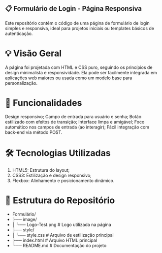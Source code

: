 ## 📋 Formulário de Login - Página Responsiva

Este repositório contém o código de uma página de formulário de login simples e responsiva, ideal para projetos iniciais ou templates básicos de autenticação.

# 💡 Visão Geral

A página foi projetada com HTML e CSS puro, seguindo os princípios de design minimalista e responsividade. Ela pode ser facilmente integrada em aplicações web maiores ou usada como um modelo base para personalização.

# 🚀 Funcionalidades
Design responsivo;
Campo de entrada para usuário e senha;
Botão estilizado com efeitos de transição;
Interface limpa e amigável;
Foco automático nos campos de entrada (ao interagir);
Fácil integração com back-end via método POST.

# 🛠️ Tecnologias Utilizadas
1. HTML5: Estrutura do layout;
2. CSS3: Estilização e design responsivo;
3. Flexbox: Alinhamento e posicionamento dinâmico.

# 📁 Estrutura do Repositório
- Formulário/
- ├── image/
- │ └── Logo-Test.png # Logo utilizada na página
- ├── style/
- │ └── style.css # Arquivo de estilização principal
- ├── index.html # Arquivo HTML principal
- └── README.md # Documentação do projeto
